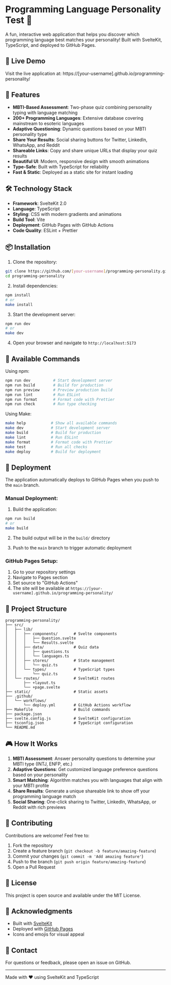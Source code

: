 # Programming Language Personality Test 🚀

A fun, interactive web application that helps you discover which programming language best matches your personality! Built with SvelteKit, TypeScript, and deployed to GitHub Pages.

## 🎯 Live Demo

Visit the live application at: https://[your-username].github.io/programming-personality/

## 🌟 Features

- **MBTI-Based Assessment**: Two-phase quiz combining personality typing with language matching
- **200+ Programming Languages**: Extensive database covering mainstream to esoteric languages
- **Adaptive Questioning**: Dynamic questions based on your MBTI personality type
- **Share Your Results**: Social sharing buttons for Twitter, LinkedIn, WhatsApp, and Reddit
- **Shareable Links**: Copy and share unique URLs that display your quiz results
- **Beautiful UI**: Modern, responsive design with smooth animations
- **Type-Safe**: Built with TypeScript for reliability
- **Fast & Static**: Deployed as a static site for instant loading

## 🛠️ Technology Stack

- **Framework**: SvelteKit 2.0
- **Language**: TypeScript
- **Styling**: CSS with modern gradients and animations
- **Build Tool**: Vite
- **Deployment**: GitHub Pages with GitHub Actions
- **Code Quality**: ESLint + Prettier

## 📦 Installation

1. Clone the repository:

```bash
git clone https://github.com/[your-username]/programming-personality.git
cd programming-personality
```

2. Install dependencies:

```bash
npm install
# or
make install
```

3. Start the development server:

```bash
npm run dev
# or
make dev
```

4. Open your browser and navigate to `http://localhost:5173`

## 🔧 Available Commands

Using npm:

```bash
npm run dev          # Start development server
npm run build        # Build for production
npm run preview      # Preview production build
npm run lint         # Run ESLint
npm run format       # Format code with Prettier
npm run check        # Run type checking
```

Using Make:

```bash
make help           # Show all available commands
make dev            # Start development server
make build          # Build for production
make lint           # Run ESLint
make format         # Format code with Prettier
make test           # Run all checks
make deploy         # Build for deployment
```

## 🚀 Deployment

The application automatically deploys to GitHub Pages when you push to the `main` branch.

### Manual Deployment:

1. Build the application:

```bash
npm run build
# or
make build
```

2. The build output will be in the `build/` directory

3. Push to the `main` branch to trigger automatic deployment

### GitHub Pages Setup:

1. Go to your repository settings
2. Navigate to Pages section
3. Set source to "GitHub Actions"
4. The site will be available at `https://[your-username].github.io/programming-personality/`

## 📂 Project Structure

```
programming-personality/
├── src/
│   ├── lib/
│   │   ├── components/       # Svelte components
│   │   │   ├── Question.svelte
│   │   │   └── Results.svelte
│   │   ├── data/             # Quiz data
│   │   │   ├── questions.ts
│   │   │   └── languages.ts
│   │   ├── stores/           # State management
│   │   │   └── quiz.ts
│   │   └── types/            # TypeScript types
│   │       └── quiz.ts
│   └── routes/               # SvelteKit routes
│       ├── +layout.ts
│       └── +page.svelte
├── static/                   # Static assets
├── .github/
│   └── workflows/
│       └── deploy.yml        # GitHub Actions workflow
├── Makefile                  # Build commands
├── package.json
├── svelte.config.js          # SvelteKit configuration
├── tsconfig.json             # TypeScript configuration
└── README.md
```

## 🎮 How It Works

1. **MBTI Assessment**: Answer personality questions to determine your MBTI type (INTJ, ENFP, etc.)
2. **Adaptive Questions**: Get customized language preference questions based on your personality
3. **Smart Matching**: Algorithm matches you with languages that align with your MBTI profile
4. **Share Results**: Generate a unique shareable link to show off your programming language match
5. **Social Sharing**: One-click sharing to Twitter, LinkedIn, WhatsApp, or Reddit with rich previews

## 🤝 Contributing

Contributions are welcome! Feel free to:

1. Fork the repository
2. Create a feature branch (`git checkout -b feature/amazing-feature`)
3. Commit your changes (`git commit -m 'Add amazing feature'`)
4. Push to the branch (`git push origin feature/amazing-feature`)
5. Open a Pull Request

## 📝 License

This project is open source and available under the MIT License.

## 🙏 Acknowledgments

- Built with [SvelteKit](https://kit.svelte.dev/)
- Deployed with [GitHub Pages](https://pages.github.com/)
- Icons and emojis for visual appeal

## 📮 Contact

For questions or feedback, please open an issue on GitHub.

---

Made with ❤️ using SvelteKit and TypeScript
